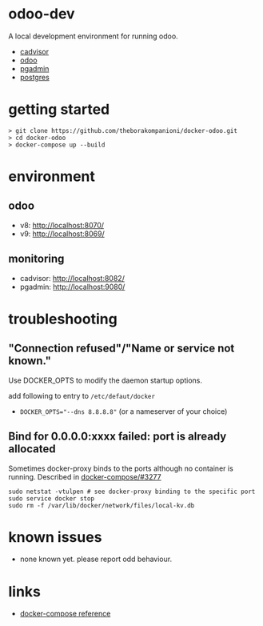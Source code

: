 odoo-dev
=====

A local development environment for running odoo.

- [cadvisor](https://github.com/google/cadvisor)
- [odoo](https://github.com/odoo/odoo)
- [pgadmin](https://www.pgadmin.org/)
- [postgres](https://www.postgresql.org/)


# getting started
```
> git clone https://github.com/theborakompanioni/docker-odoo.git
> cd docker-odoo
> docker-compose up --build
```

# environment

## odoo
- v8: [http://localhost:8070/](http://localhost:8070/)
- v9: [http://localhost:8069/](http://localhost:8069/)

## monitoring
- cadvisor: [http://localhost:8082/](http://localhost:8082/)
- pgadmin: [http://localhost:9080/](http://localhost:9080/)



# troubleshooting
## "Connection refused"/"Name or service not known."
Use DOCKER_OPTS to modify the daemon startup options.

add following to entry to `/etc/defaut/docker`
- `DOCKER_OPTS="--dns 8.8.8.8"` (or a nameserver of your choice)

## Bind for 0.0.0.0:xxxx failed: port is already allocated
Sometimes docker-proxy binds to the ports although no container is running.
Described in [docker-compose/#3277](https://github.com/docker/compose/issues/3277)
```
sudo netstat -vtulpen # see docker-proxy binding to the specific port
sudo service docker stop
sudo rm -f /var/lib/docker/network/files/local-kv.db
```

# known issues
- none known yet. please report odd behaviour.


# links
- [docker-compose reference](https://docs.docker.com/compose/compose-file/)
